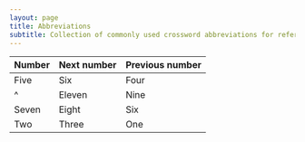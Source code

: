 ```yaml
---
layout: page
title: Abbreviations
subtitle: Collection of commonly used crossword abbreviations for reference
---
```


| Number | Next number | Previous number |
| :------ |:--- | :--- |
| Five | Six | Four |
| ^| Eleven | Nine |
| Seven | Eight | Six |
| Two | Three | One |
